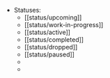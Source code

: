 - Statuses:
	- [[status/upcoming]]
	- [[status/work-in-progress]]
	- [[status/active]]
	- [[status/completed]]
	- [[status/dropped]]
	- [[status/paused]]
	-
	-